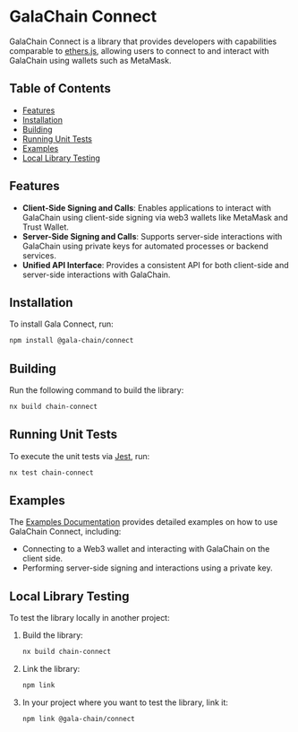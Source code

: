 # GalaChain Connect

GalaChain Connect is a library that provides developers with capabilities comparable to [ethers.js](https://docs.ethers.io/), allowing users to connect to and interact with GalaChain using wallets such as MetaMask.

## Table of Contents

- [Features](#features)
- [Installation](#installation)
- [Building](#building)
- [Running Unit Tests](#running-unit-tests)
- [Examples](#examples)
- [Local Library Testing](#local-library-testing)

## Features

- **Client-Side Signing and Calls**: Enables applications to interact with GalaChain using client-side signing via web3 wallets like MetaMask and Trust Wallet.
- **Server-Side Signing and Calls**: Supports server-side interactions with GalaChain using private keys for automated processes or backend services.
- **Unified API Interface**: Provides a consistent API for both client-side and server-side interactions with GalaChain.

## Installation

To install Gala Connect, run:

```bash
npm install @gala-chain/connect
```

## Building

Run the following command to build the library:

```bash
nx build chain-connect
```

## Running Unit Tests

To execute the unit tests via [Jest](https://jestjs.io), run:

```bash
nx test chain-connect
```

## Examples

The [Examples Documentation](docs/Examples.md) provides detailed examples on how to use GalaChain Connect, including:

- Connecting to a Web3 wallet and interacting with GalaChain on the client side.
- Performing server-side signing and interactions using a private key.

## Local Library Testing

To test the library locally in another project:

1. Build the library:

    ```bash
    nx build chain-connect
    ```

2. Link the library:

    ```bash
    npm link
    ```

3. In your project where you want to test the library, link it:

    ```bash
    npm link @gala-chain/connect
    ```